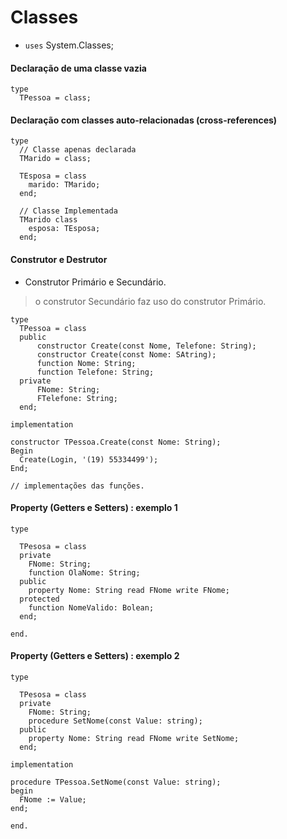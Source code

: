 # Classes

- `uses` System.Classes;


#### Declaração de uma classe vazia
~~~Delphi
type
  TPessoa = class;
~~~

#### Declaração com classes auto-relacionadas (cross-references)
~~~Delphi
type
  // Classe apenas declarada
  TMarido = class;
  
  TEsposa = class
    marido: TMarido;
  end;
  
  // Classe Implementada
  TMarido class
    esposa: TEsposa;
  end;
~~~

#### Construtor e Destrutor
- Construtor Primário e Secundário.

> o construtor Secundário faz uso do construtor Primário. 
~~~Delphi
type
  TPessoa = class
  public 
      constructor Create(const Nome, Telefone: String);
      constructor Create(const Nome: SAtring);
      function Nome: String;
      function Telefone: String;
  private
      FNome: String;
      FTelefone: String;
  end;
   
implementation

constructor TPessoa.Create(const Nome: String);
Begin
  Create(Login, '(19) 55334499');
End;

// implementações das funções.
~~~

#### Property (Getters e Setters) : exemplo 1
~~~Delphi
type

  TPesosa = class
  private
    FNome: String;
    function OlaNome: String;
  public
    property Nome: String read FNome write FNome;
  protected
    function NomeValido: Bolean;
  end;

end.
~~~


#### Property (Getters e Setters) : exemplo 2
~~~Delphi
type

  TPesosa = class
  private
    FNome: String;
    procedure SetNome(const Value: string);
  public
    property Nome: String read FNome write SetNome;
  end;

implementation

procedure TPessoa.SetNome(const Value: string);
begin
  FNome := Value;
end;

end.
~~~



